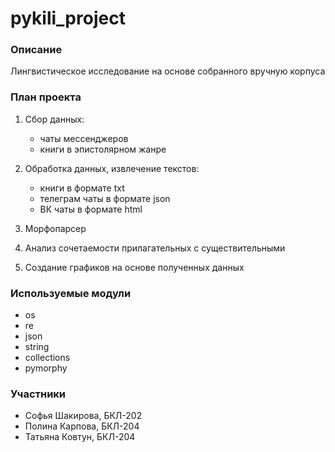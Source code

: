 # pykili_project

### Описание ###

Лингвистическое исследование на основе собранного вручную корпуса

### План проекта ###

1. Сбор данных: 
    - чаты мессенджеров 
    - книги в эпистолярном жанре

2. Обработка данных, извлечение текстов:
    - книги в формате txt
    - телеграм чаты в формате json
    - ВК чаты в формате html

3. Морфопарсер
5. Анализ сочетаемости прилагательных с существительными
6. Создание графиков на основе полученных данных

### Используемые модули ###

- os
- re
- json
- string
- collections
- pymorphy

### Участники ###

- Софья Шакирова, БКЛ-202
- Полина Карпова, БКЛ-204
- Татьяна Ковтун, БКЛ-204
